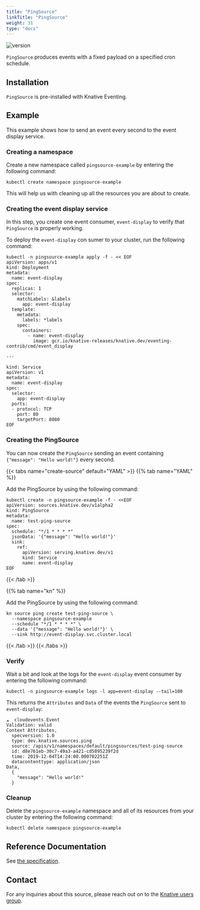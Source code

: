 ```yaml
---
title: "PingSource"
linkTitle: "PingSource"
weight: 31
type: "docs"
---
```


![version](https://img.shields.io/badge/API_Version-v1alpha2-red?style=flat-square)

`PingSource` produces events with a fixed payload on a specified cron schedule.

## Installation

`PingSource` is pre-installed with Knative Eventing.

## Example

This example shows how to send an event every second to the event display
service.

### Creating a namespace

Create a new namespace called `pingsource-example` by entering the following
command:

```shell
kubectl create namespace pingsource-example
```

This will help us with cleaning up all the resources you are about to create.

### Creating the event display service

In this step, you create one event consumer, `event-display` to verify that
`PingSource` is properly working.

To deploy the `event-display` con sumer to your cluster, run the following
command:

```shell
kubectl -n pingsource-example apply -f - << EOF
apiVersion: apps/v1
kind: Deployment
metadata:
  name: event-display
spec:
  replicas: 1
  selector:
    matchLabels: &labels
      app: event-display
  template:
    metadata:
      labels: *labels
    spec:
      containers:
        - name: event-display
          image: gcr.io/knative-releases/knative.dev/eventing-contrib/cmd/event_display

---

kind: Service
apiVersion: v1
metadata:
  name: event-display
spec:
  selector:
    app: event-display
  ports:
  - protocol: TCP
    port: 80
    targetPort: 8080
EOF
```

### Creating the PingSource

You can now create the `PingSource` sending an event containing
`{"message": "Hello world!"}` every second.

{{< tabs name="create-source" default="YAML" >}}
{{% tab name="YAML" %}}

Add the PingSource by using the following command:

```shell
kubectl create -n pingsource-example -f - <<EOF
apiVersion: sources.knative.dev/v1alpha2
kind: PingSource
metadata:
  name: test-ping-source
spec:
  schedule: "*/1 * * * *"
  jsonData: '{"message": "Hello world!"}'
  sink:
    ref:
      apiVersion: serving.knative.dev/v1
      kind: Service
      name: event-display
EOF
```

{{< /tab >}}

{{% tab name="kn" %}}

Add the PingSource by using the following command:

```shell
kn source ping create test-ping-source \
  --namespace pingsource-example
  --schedule "*/1 * * * *" \
  --data '{"message": "Hello world!"}' \
  --sink http://event-display.svc.cluster.local
```

{{< /tab >}}
{{< /tabs >}}

### Verify

Wait a bit and look at the logs for the `event-display` event consumer by
entering the following command:

```shell
kubectl -n pingsource-example logs -l app=event-display --tail=100
```

This returns the `Attributes` and `Data` of the events the `PingSource` sent to
`event-display`:

```shell
☁️  cloudevents.Event
Validation: valid
Context Attributes,
  specversion: 1.0
  type: dev.knative.sources.ping
  source: /apis/v1/namespaces/default/pingsources/test-ping-source
  id: d8e761eb-30c7-49a3-a421-cd5895239f2d
  time: 2019-12-04T14:24:00.000702251Z
  datacontenttype: application/json
Data,
  {
    "message": "Hello world!"
  }
```

### Cleanup

Delete the `pingsource-example` namespace and all of its resources from your
cluster by entering the following command:

```shell
kubectl delete namespace pingsource-example
```

## Reference Documentation

See
[the specification](../../reference/eventing/eventing.md#sources.knative.dev/v1alpha2.PingSource).

## Contact

For any inquiries about this source, please reach out on to the
[Knative users group](https://groups.google.com/forum/#!forum/knative-users).
